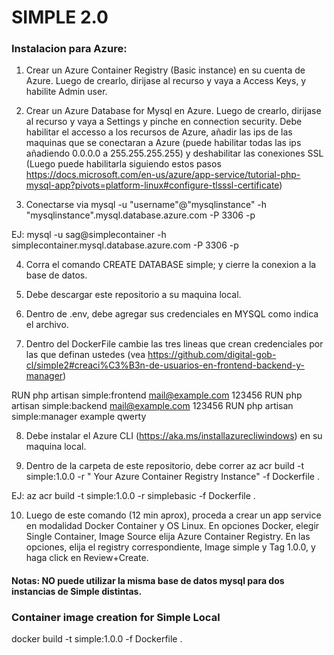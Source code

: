# SIMPLE 2.0

### Instalacion para Azure:

1) Crear un Azure Container Registry (Basic instance) en su cuenta de Azure. Luego de crearlo, dirijase al recurso y vaya a Access Keys, y habilite Admin user.

2) Crear un Azure Database for Mysql en Azure. Luego de crearlo, dirijase al recurso y vaya a Settings y pinche en connection security. Debe habilitar el accesso a los recursos de Azure, añadir las ips de las maquinas que se conectaran a Azure (puede habilitar todas las ips añadiendo 0.0.0.0 a 255.255.255.255) y deshabilitar las conexiones SSL (Luego puede habilitarla siguiendo estos pasos https://docs.microsoft.com/en-us/azure/app-service/tutorial-php-mysql-app?pivots=platform-linux#configure-tlsssl-certificate)

3) Conectarse via mysql -u "username"@"mysqlinstance" -h "mysqlinstance".mysql.database.azure.com -P 3306 -p 

EJ:  mysql -u sag@simplecontainer -h simplecontainer.mysql.database.azure.com -P 3306 -p

4) Corra el comando CREATE DATABASE simple; y cierre la conexion a la base de datos.

5) Debe descargar este repositorio a su maquina local.

6) Dentro de .env, debe agregar sus credenciales en MYSQL como indica el archivo.

7) Dentro del DockerFile cambie las tres lineas que crean credenciales por las que definan ustedes (vea https://github.com/digital-gob-cl/simple2#creaci%C3%B3n-de-usuarios-en-frontend-backend-y-manager)

RUN php artisan simple:frontend mail@example.com 123456
RUN php artisan simple:backend mail@example.com 123456
RUN php artisan simple:manager example qwerty

8) Debe instalar el Azure CLI (https://aka.ms/installazurecliwindows) en su maquina local.

9) Dentro de la carpeta de este repositorio, debe correr az acr build -t simple:1.0.0 -r " Your Azure Container Registry Instance" -f Dockerfile .

EJ: az acr build -t simple:1.0.0 -r simplebasic -f Dockerfile .

10) Luego de este comando (12 min aprox), proceda a crear un app service en modalidad Docker Container y OS Linux. En opciones Docker, elegir Single Container, Image Source elija Azure Container Registry. En las opciones, elija el registry correspondiente, Image simple y Tag 1.0.0, y haga click en Review+Create.



#### Notas: NO puede utilizar la misma base de datos mysql para dos instancias de Simple distintas.

### Container image creation for Simple Local

docker build -t simple:1.0.0 -f Dockerfile .

